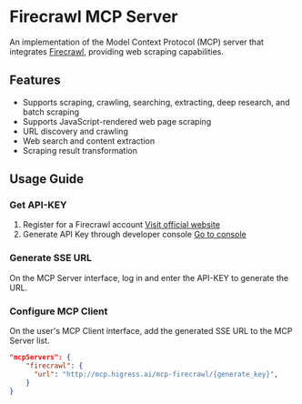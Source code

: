 # Firecrawl MCP Server

An implementation of the Model Context Protocol (MCP) server that integrates [Firecrawl](https://github.com/mendableai/firecrawl), providing web scraping capabilities.

## Features

- Supports scraping, crawling, searching, extracting, deep research, and batch scraping
- Supports JavaScript-rendered web page scraping
- URL discovery and crawling
- Web search and content extraction
- Scraping result transformation

## Usage Guide

### Get API-KEY
1. Register for a Firecrawl account [Visit official website](https://www.firecrawl.dev/app)
2. Generate API Key through developer console [Go to console](https://www.firecrawl.dev/app/api-keys)

### Generate SSE URL

On the MCP Server interface, log in and enter the API-KEY to generate the URL.

### Configure MCP Client

On the user's MCP Client interface, add the generated SSE URL to the MCP Server list.

```json
"mcpServers": {
    "firecrawl": {
      "url": "http://mcp.higress.ai/mcp-firecrawl/{generate_key}",
    }
}
```
